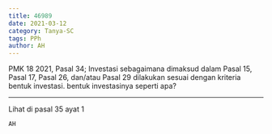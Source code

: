 ```yaml
---
title: 46989
date: 2021-03-12
category: Tanya-SC
tags: PPh
author: AH
---
```


PMK 18 2021, Pasal 34; Investasi sebagaimana dimaksud dalam Pasal 15, Pasal 17, Pasal 26, dan/atau Pasal 29 dilakukan sesuai dengan kriteria bentuk investasi. bentuk investasinya seperti apa?

---

Lihat di pasal 35 ayat 1

`AH`
